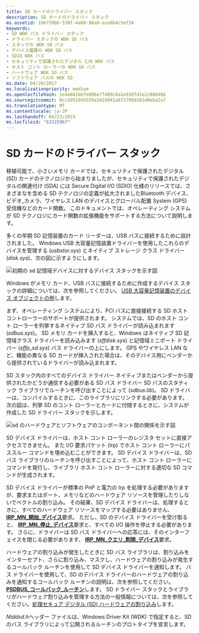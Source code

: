 ```yaml
---
title: SD カードのドライバー スタック
description: SD カードのドライバー スタック
ms.assetid: 196739bb-530f-4a60-98a0-ece0b4c5ef34
keywords:
- SD WDK バス ドライバー スタック
- ドライバー スタックの WDK SD バス
- スタックの WDK SD バス
- デバイス履歴の WDK SD バス
- SDIO WDK バス
- セキュリティで保護されたデジタル I/O WDK バス
- ホスト コント ローラーの WDK SD バス
- ハードウェア WDK SD バス
- ソフトウェア バスの WDK SD
ms.date: 04/20/2017
ms.localizationpriority: medium
ms.openlocfilehash: 1e4a041bbfe09be7f489c8a1e938fd1e2c800466
ms.sourcegitcommit: 0cc5051945559a242d941a6f2799d161d8eba2a7
ms.translationtype: MT
ms.contentlocale: ja-JP
ms.lasthandoff: 04/23/2019
ms.locfileid: "63325967"
---
```

# <a name="sd-card-driver-stack"></a>SD カードのドライバー スタック


移植可能で、小さいメモリ カードでは、セキュリティで保護されたデジタル (SD) カードのテクノロジから始まりましたが、セキュリティで保護されたデジタルの関連付け (SDA) には Secure Digital I/O (SDIO) 仕様のリリースでは、さまざまなを含める SD テクノロジの定義が拡大されましたBluetooth デバイス、ビデオ_カメラ、ワイヤレス LAN のデバイスとグローバル配置 System (GPS) 受信機などのカード関数。 このドキュメントでは、オペレーティング システムが SD テクノロジにカード関数の拡張機能をサポートする方法について説明します。

多くの早期 SD 記憶装置のカード リーダーは、USB バスに接続するために設計されました。 Windows USB 大容量記憶装置ドライバーを使用したこれらのデバイスを管理する (*usbstor.sys*) とネイティブ ストレージ クラス ドライバー (*disk.sys*)、次の図に示すようにします。

![初期の sd 記憶域デバイスに対するデバイス スタックを示す図](images/sdio-usb.png)

Windows がメモリ カード、USB バスに接続するために作成するデバイス スタックの詳細については、次を参照してください。 [USB 大容量記憶装置のデバイス オブジェクトの例](https://msdn.microsoft.com/library/windows/hardware/ff552547)します。

まず、オペレーティング システムにより、PCI バスに直接接続する SD ホスト コントローラーのサポートが提供されます。 システムでは、SD のホスト コント ローラーを列挙するネイティブ SD バス ドライバーが読み込まれます (*sdbus.sys*)。 SD メモリ カードを挿入すると、Windows はネイティブ SD 記憶域クラス ドライバーを読み込みます (*sffdisk.sys*) と記憶域ミニポート ドライバー (*sffp\_sd.sys*) バス ドライバーの上にします。 GPS やワイヤレス LAN など、機能の異なる SD カードが挿入された場合は、そのデバイス用にベンダーから提供されているドライバーが読み込まれます。

SD スタック内のすべてのデバイス ドライバー ネイティブまたはベンダーから提供されたかどうか通信する必要がある SD バス ドライバー SD バスのスタティック ライブラリでルーチンを呼び出すことによって (*sdbus.lib*)。 SD ドライバーは、コンパイルするときに、このライブラリにリンクする必要があります。 次の図は、列挙 SD のコント ローラーとカードに付随するときに、システムが作成した SD ドライバー スタックを示します。

![sd のハードウェアとソフトウェアのコンポーネント間の関係を示す図](images/sdiostack.png)

SD デバイス ドライバーは、ホスト コント ローラーのレジスタ セットに直接アクセスできません。 また I/O 要求パケット (Irp) でホスト コント ローラーにパススルー コマンドを埋め込むことができます。 SD デバイス ドライバーは、SD バス ライブラリのルーチンを呼び出すことによって、ホスト コント ローラーにコマンドを発行し、ライブラリ ホスト コント ローラーに対する適切な SD コマンドが生成されます。

SD デバイス ドライバーが標準の PnP と電力の Irp を処理する必要がありますが、要求またはポート、メモリなどのハードウェア リソースを管理したりしないでベクトルの割り込み。 その結果、SD デバイス ドライバーは、処理するときに、すべてのハードウェア リソースをマップする必要はありません、 [ **IRP\_MN\_開始\_デバイス**](https://msdn.microsoft.com/library/windows/hardware/ff551749)要求。 ただし、SD のデバイス ドライバーを受け取ると、 [ **IRP\_MN\_停止\_デバイス**](https://msdn.microsoft.com/library/windows/hardware/ff551755)要求と、すべての I/O 操作を停止する必要があります。 さらに、ドライバーは SD バス ドライバーへの応答には、そのインターフェイスを閉じる必要があります、 [ **IRP\_MN\_クエリ\_削除\_デバイス**](https://msdn.microsoft.com/library/windows/hardware/ff551705)要求。

ハードウェアの割り込みが発生したときに SD バス ライブラリは、割り込みをインターセプト、さらに割り込み、マスクし、ハードウェアの割り込みが発生するコールバック ルーチンを使用して SD デバイス ドライバーを通知します。 バス ドライバーを使用して、SD のデバイス ドライバーのハードウェアの割り込みを通知するコールバック ルーチンの説明は、次を参照してください。 [ **PSDBUS\_コールバック\_ルーチン**](https://msdn.microsoft.com/library/windows/hardware/ff537617)します。 SD ドライバー スタックとライブラリがハードウェア割り込みを管理する方法の一般情報については、次を参照してください。[処理セキュア デジタル (SD) ハードウェアの割り込み](https://msdn.microsoft.com/library/windows/hardware/ff537177)します。

*Ntddsd.h*ヘッダー ファイルは、Windows Driver Kit (WDK) で指定すると、SD のバス ライブラリによって公開されるルーチンのプロトタイプを宣言します。

 

 




